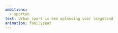 ```yaml
---
ambitions:
  - sporten
text: Urban sport is een oplossing voor leegstand
animation: familyseat
---
```

